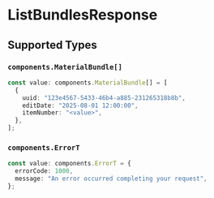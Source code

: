 # ListBundlesResponse


## Supported Types

### `components.MaterialBundle[]`

```typescript
const value: components.MaterialBundle[] = [
  {
    uuid: "123e4567-5433-46b4-a885-231265318b8b",
    editDate: "2025-08-01 12:00:00",
    itemNumber: "<value>",
  },
];
```

### `components.ErrorT`

```typescript
const value: components.ErrorT = {
  errorCode: 1000,
  message: "An error occurred completing your request",
};
```

